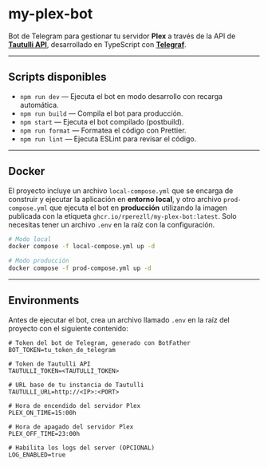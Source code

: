 # my-plex-bot

Bot de Telegram para gestionar tu servidor **Plex** a través de la API de [**Tautulli API**](https://github.com/Tautulli/Tautulli), desarrollado en TypeScript con [**Telegraf**](https://github.com/telegraf/telegraf).

---

## Scripts disponibles

- `npm run dev` — Ejecuta el bot en modo desarrollo con recarga automática.
- `npm run build` — Compila el bot para producción.
- `npm start` — Ejecuta el bot compilado (postbuild).
- `npm run format` — Formatea el código con Prettier.
- `npm run lint` — Ejecuta ESLint para revisar el código.

---

## Docker

El proyecto incluye un archivo `local-compose.yml` que se encarga de construir y ejecutar la aplicación en **entorno local**, y otro archivo `prod-compose.yml` que ejecuta el bot en **producción** utilizando la imagen publicada con la etiqueta `ghcr.io/rperezll/my-plex-bot:latest`.
Solo necesitas tener un archivo `.env` en la raíz con la configuración.

```bash
# Modo local
docker compose -f local-compose.yml up -d
```

```bash
# Modo producción
docker compose -f prod-compose.yml up -d
```

---

## Environments

Antes de ejecutar el bot, crea un archivo llamado `.env` en la raíz del proyecto con el siguiente contenido:

```env
# Token del bot de Telegram, generado con BotFather
BOT_TOKEN=tu_token_de_telegram

# Token de Tautulli API
TAUTULLI_TOKEN=<TAUTULLI_TOKEN>

# URL base de tu instancia de Tautulli
TAUTULLI_URL=http://<IP>:<PORT>

# Hora de encendido del servidor Plex
PLEX_ON_TIME=15:00h

# Hora de apagado del servidor Plex
PLEX_OFF_TIME=23:00h

# Habilita los logs del server (OPCIONAL)
LOG_ENABLED=true
```
